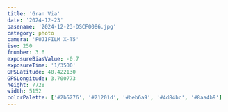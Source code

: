 ```yaml
---
title: 'Gran Via'
date: '2024-12-23'
basename: '2024-12-23-DSCF0086.jpg'
category: photo
camera: 'FUJIFILM X-T5'
iso: 250
fnumber: 3.6
exposureBiasValue: -0.7
exposureTime: '1/3500'
GPSLatitude: 40.422130
GPSLongitude: 3.700773
height: 7728
width: 5152
colorPalette: ['#2b5276', '#21201d', '#beb6a9', '#4d84bc', '#8aa4b9']
---
```

